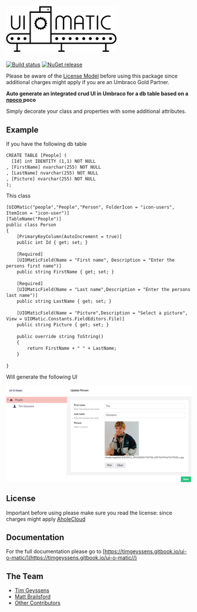 # <img src="docs/img/uiomatic.png?raw=true" width="300"> #

[![Build status](https://ci.appveyor.com/api/projects/status/94932v6vx6mp2g57?svg=true)](https://ci.appveyor.com/project/TimGeyssens/uiomatic)
[![NuGet release](https://img.shields.io/nuget/v/Nibble.Umbraco.UIOMatic.svg)](https://www.nuget.org/packages/Nibble.Umbraco.UIOMatic)

Please be aware of the [License Model](https://github.com/TimGeyssens/UIOMatic/blob/v3/LICENSE.md) before using this package since additional charges might apply if you are an Umbraco Gold Partner.

**Auto generate an integrated crud UI in Umbraco for a db table based on a [npoco ](<https://github.com/schotime/NPoco>)poco**

Simply decorate your class and properties with some additional attributes.

## Example ##
If you have the following db table

    CREATE TABLE [People] (
      [Id] int IDENTITY (1,1) NOT NULL
    , [FirstName] nvarchar(255) NOT NULL
    , [LastName] nvarchar(255) NOT NULL
    , [Picture] nvarchar(255) NOT NULL
    );

This class

    [UIOMatic("people","People","Person", FolderIcon = "icon-users", ItemIcon = "icon-user")]
    [TableName("People")]
    public class Person
    {
        [PrimaryKeyColumn(AutoIncrement = true)]
        public int Id { get; set; }
    
    	[Required]
        [UIOMaticField(Name = "First name", Description = "Enter the persons first name")]
        public string FirstName { get; set; }
    
    	[Required]	
        [UIOMaticField(Name = "Last name",Description = "Enter the persons last name")]
        public string LastName { get; set; }
    
        [UIOMaticField(Name = "Picture",Description = "Select a picture", View = UIOMatic.Constants.FieldEditors.File)]
        public string Picture { get; set; }
    
        public override string ToString()
        {
            return FirstName + " " + LastName;
        }
    
    }

Will generate the following UI

![](docs/img/examplev8.png?raw=true)

## License ##
Important before using please make sure you read the license: since charges might apply [AholeCloud](https://github.com/TimGeyssens/UIOMatic/blob/v3/LICENSE.md)

## Documentation ##
For the full documentation please go to [https://timgeyssens.gitbook.io/ui-o-matic/](https://timgeyssens.gitbook.io/ui-o-matic//)
## The Team ##

* [Tim Geyssens](https://github.com/TimGeyssens)
* [Matt Brailsford](https://github.com/mattbrailsford)
* [Other Contributors](https://github.com/TimGeyssens/UIOMatic/graphs/contributors)
